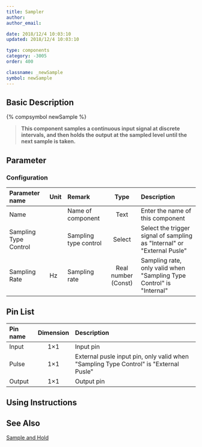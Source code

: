 ```yaml
---
title: Sampler
author: 
author_email:

date: 2018/12/4 10:03:10
updated: 2018/12/4 10:03:10

type: components
category: -3005
order: 400

classname: _newSample
symbol: newSample
---
```

## Basic Description
{% compsymbol newSample %}

> **This component samples a continuous input signal at discrete intervals, and then holds the output at the sampled level until the next sample is taken.**

## Parameter
### Configuration
| Parameter name | Unit | Remark | Type | Description |
| :--- | :--- | :--- | :--: | :--- |
| Name |  | Name of component | Text | Enter the name of this component |
| Sampling Type Control |  | Sampling type control | Select | Select the trigger signal of sampling as "Internal" or "External Pusle" |
| Sampling Rate | Hz | Sampling rate | Real number (Const) | Sampling rate, only valid when "Sampling Type Control" is "Internal" |


## Pin List

| Pin name | Dimension | Description |
| :--- | :--:  | :--- |
| Input | 1×1 | Input pin |
| Pulse | 1×1 | External pusle input pin, only valid when "Sampling Type Control" is "External Pusle" |
| Output | 1×1 | Output pin |

## Using Instructions



## See Also

[Sample and Hold](comp_newSampleHold.html)

